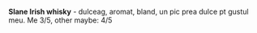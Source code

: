 **Slane Irish whisky** - dulceag, aromat, bland, un pic prea dulce pt gustul meu. Me 3/5, other maybe: 4/5